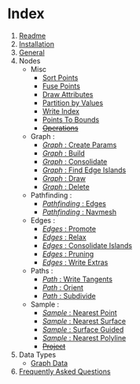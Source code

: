 # Index

1. [Readme](../Readme.md)
1. [Installation](Installation.md)
1. [General](GeneralInfos.md)
1. Nodes
    - Misc
        - [Sort Points](PCGExMiscSortPoints.md)
        - [Fuse Points](PCGExMiscFusePoints.md)
        - [Draw Attributes](PCGExMiscDrawAttributes.md)
        - [Partition by Values](PCGExMiscPartitionByValues.md)
        - [Write Index](PCGExMiscWriteIndex.md)
        - [Points To Bounds](PCGExMiscPointsToBounds.md)
        - ~~[Operations](PCGExMiscOperations.md)~~
    - Graph :
        - [*Graph* : Create Params](PCGExGraphCreateParams.md)
        - [*Graph* : Build](PCGExGraphBuild.md)
        - [*Graph* : Consolidate](PCGExGraphConsolidate.md)
        - [*Graph* : Find Edge Islands](PCGExGraphFindEdgeIslands.md)
        - [*Graph* : Draw](PCGExGraphDraw.md)
        - [*Graph* : Delete](PCGExGraphDelete.md)
    - Pathfinding :
        - [*Pathfinding* : Edges](PCGExPathfindingEdges.md)
        - [*Pathfinding* : Navmesh](PCGExPathfindingNavmesh.md)
    - Edges :
        - [*Edges* : Promote](PCGExEdgesPromote.md)
        - [*Edges* : Relax](PCGExEdgesRelaxIslands.md)
        - [*Edges* : Consolidate Islands](PCGExEdgesConsolidateIslands.md)
        - [*Edges* : Pruning](PCGExEdgesRelaxIslands.md)
        - [*Edges* : Write Extras](PCGExEdgesExtras.md)
    - Paths :
        - [*Path* : Write Tangents](PCGExPathsWriteTangents.md)
        - [*Path* : Orient](PCGExPathsSubdivide.md)
        - [*Path* : Subdivide](PCGExPathsSubdivide.md)
    - Sample :
        - [*Sample* : Nearest Point](PCGExSampleNearestPoint.md)
        - [*Sample* : Nearest Surface](PCGExSampleNearestSurface.md)
        - [*Sample* : Surface Guided](PCGExSampleSurfaceGuided.md)
        - [*Sample* : Nearest Polyline](PCGExSampleNearestPolyline.md)
        - ~~[Project](PCGExProject.md)~~
1. Data Types
    - [Graph Data](PCGExGraphData.md)
1. [Frequently Asked Questions](FAQ.md)